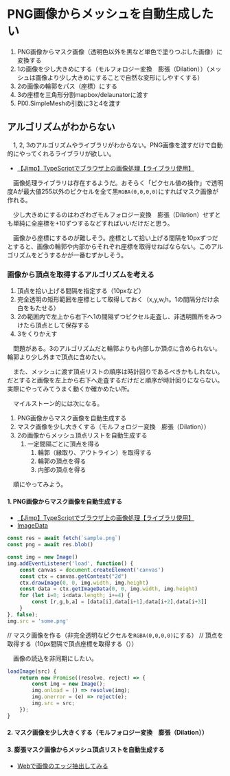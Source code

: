 # PNG画像からメッシュを自動生成したい

1. PNG画像からマスク画像（透明色以外を黒など単色で塗りつぶした画像）に変換する
2. 1の画像を少し大きめにする（モルフォロジー変換　膨張（Dilation））（メッシュは画像より少し大きめにすることで自然な変形にしやすくする）
3. 2の画像の輪郭をパス（座標）にする
4. 3の座標を三角形分割mapbox/delaunatorに渡す
5. PIXI.SimpleMeshの引数に3と4を渡す

## アルゴリズムがわからない

　1, 2, 3のアルゴリズムやライブラリがわからない。PNG画像を渡すだけで自動的にやってくれるライブラリが欲しい。

[【Jimp】TypeScriptでブラウザ上の画像処理【ライブラリ使用】]:https://tekrog.com/jimp-with-typescript-on-browser

* [【Jimp】TypeScriptでブラウザ上の画像処理【ライブラリ使用】][]

　画像処理ライブラリは存在するようだ。おそらく「ピクセル値の操作」で透明度Aが最大値255以外のピクセルを全て黒`RGBA(0,0,0,0)`にすればマスク画像が作れる。

　少し大きめにするのはわざわざモルフォロジー変換　膨張（Dilation）せずとも単純に全座標を+10ずつするなどすればいいだけだと思う。

　画像から座標にするのが難しそう。座標として拾い上げる間隔を10pxずつだとすると、画像の輪郭や内部からそれぞれ座標を取得せねばならない。このアルゴリズムをどうするかが一番むずかしそう。

### 画像から頂点を取得するアルゴリズムを考える

1. 頂点を拾い上げる間隔を指定する（10pxなど）
2. 完全透明の矩形範囲を座標として取得しておく（x,y,w,h。1の間隔分だけ余白をもたせる）
3. 2の範囲内で左上から右下へ1の間隔ずつピクセル走査し、非透明箇所をみつけたら頂点として保存する
4. 3をくりかえす

　問題がある。3のアルゴリズムだと輪郭よりも内部しか頂点に含められない。輪郭より少し外まで頂点に含めたい。

　また、メッシュに渡す頂点リストの順序は時計回りであるべきかもしれない。だとすると画像を左上から右下へ走査するだけだと順序が時計回りにならない。実際にやってみてうまく動くか確かめたい所。

　マイルストーン的には次になる。

1. PNG画像からマスク画像を自動生成する
2. マスク画像を少し大きくする（モルフォロジー変換　膨張（Dilation））
3. 2の画像からメッシュ頂点リストを自動生成する
	1. 一定間隔ごとに頂点を得る
		1. 輪郭（縁取り、アウトライン）を取得する
		2. 輪郭の頂点を得る
		3. 内部の頂点を得る

　順にやってみよう。

#### 1. PNG画像からマスク画像を自動生成する

* [【Jimp】TypeScriptでブラウザ上の画像処理【ライブラリ使用】][]
* [ImageData][]

[ImageData]:https://developer.mozilla.org/ja/docs/Web/API/ImageData

```js
const res = await fetch(`sample.png`)
const png = await res.blob()


```

```js
const img = new Image()
img.addEventListener('load', function() {
    const canvas = document.createElement('canvas')
    const ctx = canvas.getContext("2d")
    ctx.drawImage(0, 0, img.width, img.height)
    const data = ctx.getImageData(0, 0, img.width, img.height)
    for (let i=0; i<data.length; i+=4) {
        const [r,g,b,a] = [data[i],data[i+1],data[i+2],data[i+3]]
    }
}, false);
img.src = 'some.png'
```

// マスク画像を作る（非完全透明なピクセルを`RGBA(0,0,0,0)`にする）
// 頂点を取得する（10px間隔で頂点座標を取得する（））

　画像の読込を非同期にしたい。

```js
loadImage(src) {
    return new Promise((resolve, reject) => {
        const img = new Image();
        img.onload = () => resolve(img);
        img.onerror = (e) => reject(e);
        img.src = src;
    });
}
```

#### 2. マスク画像を少し大きくする（モルフォロジー変換　膨張（Dilation））

#### 3. 膨張マスク画像からメッシュ頂点リストを自動生成する

* [Webで画像のエッジ抽出してみる][]

[Webで画像のエッジ抽出してみる]:http://www.thothchildren.com/coworker/cource/image/edgecv/webedgeextcv

